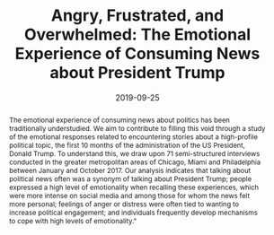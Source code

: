 ---
title: "Angry, Frustrated, and Overwhelmed: The Emotional Experience of Consuming News about President Trump"
date: 2019-09-25
publishDate: 2019-09-25
authors: ["María Celeste Wagner", "Pablo Boczkowski"]
publication_types: ["2"]
abstract: The emotional experience of consuming news about politics has been traditionally understudied. We aim to contribute to filling this void through a study of the emotional responses related to encountering stories about a high-profile political topic, the first 10 months of the administration of the US President, Donald Trump. To understand this, we draw upon 71 semi-structured interviews conducted in the greater metropolitan areas of Chicago, Miami and Philadelphia between January and October 2017. Our analysis indicates that talking about political news often was a synonym of talking about President Trump; people expressed a high level of emotionality when recalling these experiences, which were more intense on social media and among those for whom the news felt more personal; feelings of anger or distress were often tied to wanting to increase political engagement; and individuals frequently develop mechanisms to cope with high levels of emotionality."
featured: false
image:
  preview_only: true
publication: "*Journalism*"
#url_pdf: "https://doi.org/10.1177/1464884919878545"
doi: "10.1177/1464884919878545"
---